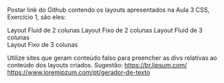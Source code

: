 Postar link do Github contendo os layouts apresentados na Aula 3 CSS, Exercício 1, são eles:

Layout Fluid de 2 colunas
Layout Fixo de 2 colunas
Layout Fluid de 3 colunas                                        
Layout Fixo de 3 colunas

Utilize sites que geram conteúdo falso para preencher as divs relativas ao conteúdo dos layouts criados. 
Sugestão:
https://br.lipsum.com/
https://www.loremipzum.com/pt/gerador-de-texto

